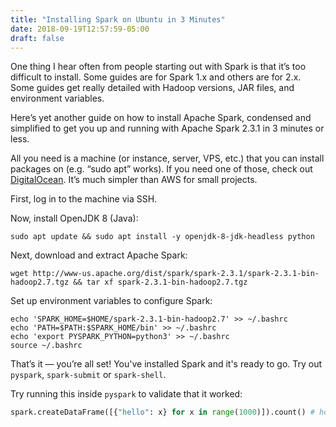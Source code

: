 ```yaml
---
title: "Installing Spark on Ubuntu in 3 Minutes"
date: 2018-09-19T12:57:59-05:00
draft: false
---
```


One thing I hear often from people starting out with Spark is that it’s too difficult to install. Some guides are for Spark 1.x and others are for 2.x. Some guides get really detailed with Hadoop versions, JAR files, and environment variables.

Here’s yet another guide on how to install Apache Spark, condensed and simplified to get you up and running with Apache Spark 2.3.1 in 3 minutes or less.

All you need is a machine (or instance, server, VPS, etc.) that you can install packages on (e.g. “sudo apt” works). If you need one of those, check out [DigitalOcean](https://m.do.co/c/18e08da59ad4). It’s much simpler than AWS for small projects.

First, log in to the machine via SSH.

Now, install OpenJDK 8 (Java):

```console
sudo apt update && sudo apt install -y openjdk-8-jdk-headless python
```

Next, download and extract Apache Spark:

```console
wget http://www-us.apache.org/dist/spark/spark-2.3.1/spark-2.3.1-bin-hadoop2.7.tgz && tar xf spark-2.3.1-bin-hadoop2.7.tgz
```

Set up environment variables to configure Spark:

```console
echo 'SPARK_HOME=$HOME/spark-2.3.1-bin-hadoop2.7' >> ~/.bashrc
echo 'PATH=$PATH:$SPARK_HOME/bin' >> ~/.bashrc
echo 'export PYSPARK_PYTHON=python3' >> ~/.bashrc
source ~/.bashrc
```

That’s it — you’re all set! You've installed Spark and it's ready to go. Try out `pyspark`, `spark-submit` or `spark-shell`.

Try running this inside `pyspark` to validate that it worked:

```python
spark.createDataFrame([{"hello": x} for x in range(1000)]).count() # hopefully this equals 1000
```
